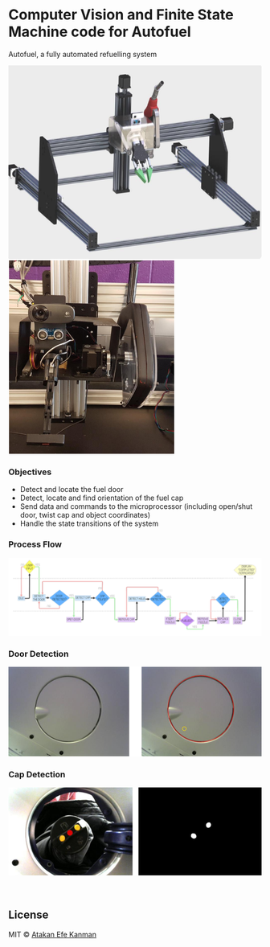 # Computer Vision and Finite State Machine code for Autofuel <br />
Autofuel, a fully automated refuelling system

<img src="/img/system-s.png" alt="Sim" height="385" /><img src="/img/system-r.png" alt="Real" height="385"/> <br />

### Objectives<br />
- Detect and locate the fuel door <br />
- Detect, locate and find orientation of the fuel cap <br />
- Send data and commands to the microprocessor (including open/shut door, twist cap and object coordinates) <br />
- Handle the state transitions of the system <br />


### Process Flow <br />
![Alt text](/img/process-flow.png "Process Flow")<br />

### Door Detection <br />
![Alt text](/img/door-detection.png "Door Detection")<br />

### Cap Detection <br />
![Alt text](/img/cap-detection.png "Cap Detection")<br /><br /><br />


## License
MIT © [Atakan Efe Kanman](https://atakanefekanman.com)
